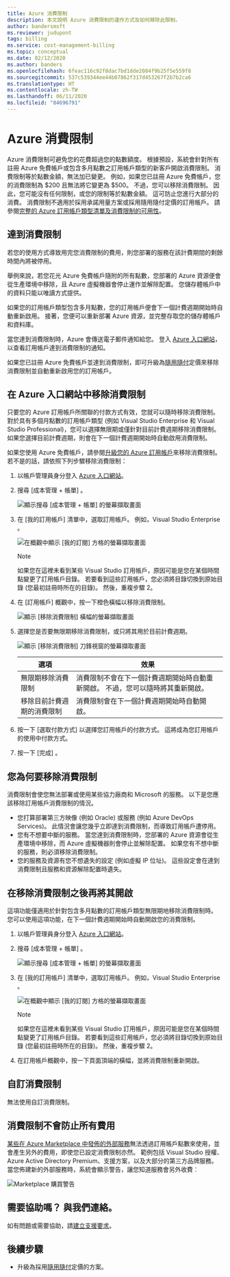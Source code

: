 ```yaml
---
title: Azure 消費限制
description: 本文說明 Azure 消費限制的運作方式及如何移除此限制。
author: bandersmsft
ms.reviewer: judupont
tags: billing
ms.service: cost-management-billing
ms.topic: conceptual
ms.date: 02/12/2020
ms.author: banders
ms.openlocfilehash: 6feac116c92f8dac7bd1dde2084f9b25f5e559f8
ms.sourcegitcommit: 537c539344ee44b07862f317d453267f2b7b2ca6
ms.translationtype: HT
ms.contentlocale: zh-TW
ms.lasthandoff: 06/11/2020
ms.locfileid: "84696791"
---
```

# <a name="azure-spending-limit"></a>Azure 消費限制

Azure 消費限制可避免您的花費超過您的點數額度。 根據預設，系統會針對所有註冊 Azure 免費帳戶或包含多月點數之訂用帳戶類型的新客戶開啟消費限制。 消費限制等於點數金額，無法加已變更。 例如，如果您已註冊 Azure 免費帳戶，您的消費限制為 $200 且無法將它變更為 $500。 不過，您可以移除消費限制。 因此，您可能沒有任何限制，或您的限制等於點數金額。 這可防止您進行大部分的消費。 消費限制不適用於採用承諾用量方案或採用隨用隨付定價的訂用帳戶。 請參閱[完整的 Azure 訂用帳戶類型清單及消費限制的可用性](https://azure.microsoft.com/support/legal/offer-details/)。

## <a name="reaching-a-spending-limit"></a>達到消費限制

若您的使用方式導致用完您消費限制的費用，則您部署的服務在該計費期間的剩餘時間內將被停用。

舉例來說，若您花光 Azure 免費帳戶隨附的所有點數，您部署的 Azure 資源便會從生產環境中移除，且 Azure 虛擬機器會停止運作並解除配置。 您儲存體帳戶中的資料只能以唯讀方式提供。

如果您的訂用帳戶類型包含多月點數，您的訂用帳戶便會下一個計費週期開始時自動重新啟用。 接著，您便可以重新部署 Azure 資源，並完整存取您的儲存體帳戶和資料庫。

當您達到消費限制時，Azure 會傳送電子郵件通知給您。 登入 [Azure 入口網站](https://portal.azure.com/#blade/Microsoft_Azure_Billing/SubscriptionsBlade)，以查看訂用帳戶達到消費限制的通知。

如果您已註冊 Azure 免費帳戶並達到消費限制，即可升級為[隨用隨付](upgrade-azure-subscription.md)定價來移除消費限制並自動重新啟用您的訂用帳戶。

## <a name="remove-the-spending-limit-in-azure-portal"></a>在 Azure 入口網站中移除消費限制

只要您的 Azure 訂用帳戶所關聯的付款方式有效，您就可以隨時移除消費限制。 對於具有多個月點數的訂用帳戶類型 (例如 Visual Studio Enterprise 和 Visual Studio Professional)，您可以選擇無限期或僅針對目前計費週期移除消費限制。 如果您選擇目前計費週期，則會在下一個計費週期開始時自動啟用消費限制。

如果您使用 Azure 免費帳戶，請參閱[升級您的 Azure 訂用帳戶](upgrade-azure-subscription.md)來移除消費限制。 若不是的話，請依照下列步驟移除消費限制：

<a id="remove"></a>

1. 以帳戶管理員身分登入 [Azure 入口網站](https://portal.azure.com)。
1. 搜尋 [成本管理 + 帳單]  。

    ![顯示搜尋 [成本管理 + 帳單] 的螢幕擷取畫面 ](./media/spending-limit/search-bar.png)

1. 在 [我的訂用帳戶]  清單中，選取訂用帳戶。 例如，Visual Studio Enterprise  。

   ![在概觀中顯示 [我的訂閱] 方格的螢幕擷取畫面](./media/spending-limit/cost-management-overview-msdn-x.png)

    > [!NOTE]
    > 如果您在這裡未看到某些 Visual Studio 訂用帳戶，原因可能是您在某個時間點變更了訂用帳戶目錄。 若要看到這些訂用帳戶，您必須將目錄切換到原始目錄 (您最初註冊時所在的目錄)。 然後，重複步驟 2。

1. 在 [訂用帳戶] 概觀中，按一下橙色橫幅以移除消費限制。

    ![顯示 [移除消費限制] 橫幅的螢幕擷取畫面](./media/spending-limit/msdn-remove-spending-limit-banner-x.png)

1. 選擇您是否要無限期移除消費限制，或只將其用於目前計費週期。

      ![顯示 [移除消費限制] 刀鋒視窗的螢幕擷取畫面](./media/spending-limit/remove-spending-limit-blade-x.png)

      | 選項 | 效果 |
      | --- | --- |
      | 無限期移除消費限制 | 消費限制不會在下一個計費週期開始時自動重新開啟。 不過，您可以隨時將其重新開啟。 |
      | 移除目前計費週期的消費限制 | 消費限制會在下一個計費週期開始時自動開啟。 |


1. 按一下 [選取付款方式]  以選擇您訂用帳戶的付款方式。 這將成為您訂用帳戶的使用中付款方式。

1. 按一下 [完成]  。


## <a name="why-you-might-want-to-remove-the-spending-limit"></a>您為何要移除消費限制

消費限制會使您無法部署或使用某些協力廠商和 Microsoft 的服務。 以下是您應該移除訂用帳戶消費限制的情況。

-  您打算部署第三方映像 (例如 Oracle) 或服務 (例如 Azure DevOps Services)。 此情況會讓您幾乎立即達到消費限制，而導致訂用帳戶遭停用。
- 您有不想要中斷的服務。 當您達到消費限制時，您部署的 Azure 資源會從生產環境中移除，而 Azure 虛擬機器則會停止並解除配置。 如果您有不想中斷的服務，則必須移除消費限制。
- 您的服務及資源有您不想遺失的設定 (例如虛擬 IP 位址)。 這些設定會在達到消費限制且服務和資源解除配置時遺失。

## <a name="turn-on-the-spending-limit-after-removing"></a>在移除消費限制之後再將其開啟

這項功能僅適用於針對包含多月點數的訂用帳戶類型無限期地移除消費限制時。 您可以使用這項功能，在下一個計費週期開始時自動開啟您的消費限制。


1. 以帳戶管理員身分登入 [Azure 入口網站](https://portal.azure.com)。
1. 搜尋 [成本管理 + 帳單]  。

    ![顯示搜尋 [成本管理 + 帳單] 的螢幕擷取畫面 ](./media/spending-limit/search-bar.png)

1. 在 [我的訂用帳戶]  清單中，選取訂用帳戶。 例如，Visual Studio Enterprise  。

   ![在概觀中顯示 [我的訂閱] 方格的螢幕擷取畫面](./media/spending-limit/cost-management-overview-msdn-x.png)

    > [!NOTE]
    > 如果您在這裡未看到某些 Visual Studio 訂用帳戶，原因可能是您在某個時間點變更了訂用帳戶目錄。 若要看到這些訂用帳戶，您必須將目錄切換到原始目錄 (您最初註冊時所在的目錄)。 然後，重複步驟 2。

1. 在訂用帳戶概觀中，按一下頁面頂端的橫幅，並將消費限制重新開啟。

## <a name="custom-spending-limit"></a>自訂消費限制

無法使用自訂消費限制。

## <a name="a-spending-limit-doesnt-prevent-all-charges"></a>消費限制不會防止所有費用

[某些在 Azure Marketplace 中發佈的外部服務](../understand/understand-azure-marketplace-charges.md)無法透過訂用帳戶點數來使用，並會產生另外的費用，即使您已設定消費限制亦然。 範例包括 Visual Studio 授權、Azure Active Directory Premium、支援方案，以及大部分的第三方品牌服務。 當您佈建新的外部服務時，系統會顯示警告，讓您知道服務會另外收費︰

![Marketplace 購買警告](./media/spending-limit/marketplace-warning01.png)

## <a name="need-help-contact-us"></a>需要協助嗎？ 與我們連絡。

如有問題或需要協助，請[建立支援要求](https://go.microsoft.com/fwlink/?linkid=2083458)。

## <a name="next-steps"></a>後續步驟
- 升級為採用[隨用隨付](upgrade-azure-subscription.md)定價的方案。
